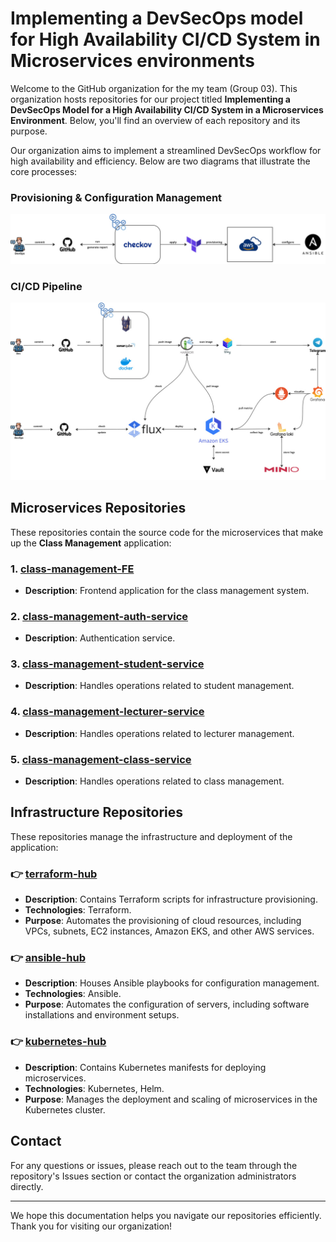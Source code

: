 # Implementing a DevSecOps model for High Availability CI/CD System in Microservices environments

Welcome to the GitHub organization for the my team (Group 03). This organization hosts repositories for our project titled **Implementing a DevSecOps Model for a High Availability CI/CD System in a Microservices Environment**. Below, you'll find an overview of each repository and its purpose.

Our organization aims to implement a streamlined DevSecOps workflow for high availability and efficiency. Below are two diagrams that illustrate the core processes:

### Provisioning & Configuration Management

<p align="center">
    <img src="../images/Infrastructure.png" alt="Provisioning & Configure Management"></img>
</p>

### CI/CD Pipeline

<p align="center">
    <img src="../images/CICD.png" alt="CI/CD pipeline architecture"></img>
</p>

## Microservices Repositories

These repositories contain the source code for the microservices that make up the **Class Management** application:

### 1. [**class-management-FE**](https://github.com/NT548-P11-DevOps-Technology/class-management-FE)
- **Description**: Frontend application for the class management system.

### 2. [**class-management-auth-service**](https://github.com/NT548-P11-DevOps-Technology/class-management-auth-service)
- **Description**: Authentication service.

### 3. [**class-management-student-service**](https://github.com/NT548-P11-DevOps-Technology/class-management-student-service)
- **Description**: Handles operations related to student management.

### 4. [**class-management-lecturer-service**](https://github.com/NT548-P11-DevOps-Technology/class-management-lecturer-service)
- **Description**: Handles operations related to lecturer management.

### 5. [**class-management-class-service**](https://github.com/NT548-P11-DevOps-Technology/class-management-class-service)
- **Description**: Handles operations related to class management.

## Infrastructure Repositories

These repositories manage the infrastructure and deployment of the application:

### 👉 [**terraform-hub**](https://github.com/NT548-P11-DevOps-Technology/terraform-hub)
- **Description**: Contains Terraform scripts for infrastructure provisioning.
- **Technologies**: Terraform.
- **Purpose**: Automates the provisioning of cloud resources, including VPCs, subnets, EC2 instances, Amazon EKS, and other AWS services.

### 👉 [**ansible-hub**](https://github.com/NT548-P11-DevOps-Technology/ansible-hub)
- **Description**: Houses Ansible playbooks for configuration management.
- **Technologies**: Ansible.
- **Purpose**: Automates the configuration of servers, including software installations and environment setups.

### 👉 [**kubernetes-hub**](https://github.com/NT548-P11-DevOps-Technology/kubernetes-hub)
- **Description**: Contains Kubernetes manifests for deploying microservices.
- **Technologies**: Kubernetes, Helm.
- **Purpose**: Manages the deployment and scaling of microservices in the Kubernetes cluster.

## Contact

For any questions or issues, please reach out to the team through the repository's Issues section or contact the organization administrators directly.

---

We hope this documentation helps you navigate our repositories efficiently. Thank you for visiting our organization!